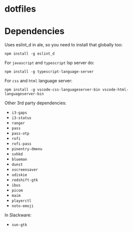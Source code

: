 dotfiles
========

# Dependencies

Uses eslint\_d in ale, so you need to install that globally too:

	npm install -g eslint_d

For `javascript` and `typescript` lsp server do:

	npm install -g typescript-language-server

For `css` and `html` language server:

	npm install -g vscode-css-languageserver-bin vscode-html-languageserver-bin

Other 3rd party dependencies:
- `i3-gaps`
- `i3-status`
- `ranger`
- `pass`
- `pass-otp`
- `rofi`
- `rofi-pass`
- `pinentry-dmenu`
- `sxhkd`
- `blueman`
- `dunst`
- `xscreensaver`
- `udiskie`
- `redshift-gtk`
- `ibus`
- `picom`
- `maim`
- `playerctl`
- `noto-emoji`

In Slackware:
- `sun-gtk`
